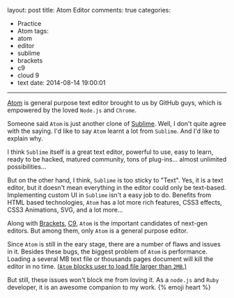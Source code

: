 layout: post
title: Atom Editor
comments: true
categories:
  - Practice
  - Atom
tags:
  - atom
  - editor
  - sublime
  - brackets
  - c9
  - cloud 9
  - text
date: 2014-08-14 19:00:01
---

[Atom] is general purpose text editor brought to us by GitHub guys, which is empowered by the loved `Node.js` and `Chrome`.

Someone said `Atom` is just another clone of [Sublime]. Well, I don't quite agree with the saying. I'd like to say `Atom` learnt a lot from `Sublime`.
And I'd like to explain why.

I think `Sublime` itself is a great text editor, powerful to use, easy to learn, ready to be hacked, matured community, tons of plug-ins... almost unlimited possibilities...

But on the other hand, I think, `Sublime` is too sticky to "Text". Yes, it is a text editor, but it doesn't mean everything in the editor could only be text-based.
Implementing custom UI in `Sublime` isn't a easy job to do. Benefits from HTML based technologies, `Atom` has a lot more rich features, CSS3 effects, CSS3 Animations, SVG, and a lot more...

Along with [Brackets], [C9], `Atom` is the important candidates of next-gen editors. But among them, only `Atom` is a general purpose editor.

Since `Atom` is still in the eary stage, there are a number of flaws and issues in it. Besides these bugs, the biggest problem of `Atom` is performance.
Loading a several MB text file or thousands pages document will kill the editor in no time. <ins>(`Atom` blocks user to load file larger than `2MB`.)</ins>

But still, these issues won't block me from loving it. As a `node.js` and `Ruby` developer, it is an awesome companion to my work. {% emoji heart %}

[Atom]: https://atom.io/
[Sublime]: http://www.sublimetext.com/
[Brackets]: http://brackets.io/
[C9]: https://c9.io/
